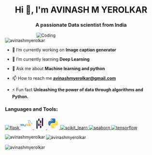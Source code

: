 <h1 align="center">Hi 👋, I'm AVINASH M YEROLKAR</h1>
<h3 align="center">A passionate Data scientist from India</h3>
<img align="right" alt="Coding" width="400" src="https://cdn.dribbble.com/users/1162077/screenshots/3848914/programmer.gif">

<p align="left"> <img src="https://komarev.com/ghpvc/?username=avinashmyerolkar&label=Profile%20views&color=0e75b6&style=flat" alt="avinashmyerolkar" /> </p>

- 🔭 I’m currently working on **Image caption generator**

- 🌱 I’m currently learning **Deep Learning**

- 💬 Ask me about **Machine learning and python**

- 📫 How to reach me **avinashmyerolkar@gmail.com**

- ⚡ Fun fact **Unleashing the power of data through algorithms and Python.**


<p align="left">
</p>

<h3 align="left">Languages and Tools:</h3>
<p align="left"> <a href="https://flask.palletsprojects.com/" target="_blank" rel="noreferrer"> <img src="https://www.vectorlogo.zone/logos/pocoo_flask/pocoo_flask-icon.svg" alt="flask" width="40" height="40"/> </a> <a href="https://www.mysql.com/" target="_blank" rel="noreferrer"> <img src="https://raw.githubusercontent.com/devicons/devicon/master/icons/mysql/mysql-original-wordmark.svg" alt="mysql" width="40" height="40"/> </a> <a href="https://pandas.pydata.org/" target="_blank" rel="noreferrer"> <img src="https://raw.githubusercontent.com/devicons/devicon/2ae2a900d2f041da66e950e4d48052658d850630/icons/pandas/pandas-original.svg" alt="pandas" width="40" height="40"/> </a> <a href="https://www.python.org" target="_blank" rel="noreferrer"> <img src="https://raw.githubusercontent.com/devicons/devicon/master/icons/python/python-original.svg" alt="python" width="40" height="40"/> </a> <a href="https://scikit-learn.org/" target="_blank" rel="noreferrer"> <img src="https://upload.wikimedia.org/wikipedia/commons/0/05/Scikit_learn_logo_small.svg" alt="scikit_learn" width="40" height="40"/> </a> <a href="https://seaborn.pydata.org/" target="_blank" rel="noreferrer"> <img src="https://seaborn.pydata.org/_images/logo-mark-lightbg.svg" alt="seaborn" width="40" height="40"/> </a> <a href="https://www.tensorflow.org" target="_blank" rel="noreferrer"> <img src="https://www.vectorlogo.zone/logos/tensorflow/tensorflow-icon.svg" alt="tensorflow" width="40" height="40"/> </a> </p>

<p><img align="left" src="https://github-readme-stats.vercel.app/api/top-langs?username=avinashmyerolkar&show_icons=true&locale=en&layout=compact" alt="avinashmyerolkar" /></p>

<p>&nbsp;<img align="center" src="https://github-readme-stats.vercel.app/api?username=avinashmyerolkar&show_icons=true&locale=en" alt="avinashmyerolkar" /></p>

<p><img align="center" src="https://github-readme-streak-stats.herokuapp.com/?user=avinashmyerolkar&" alt="avinashmyerolkar" /></p>



